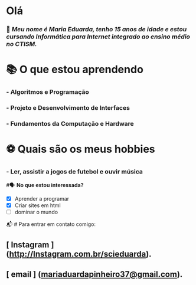 # Olá
### 👋 *Meu nome é Maria Eduarda, tenho 15 anos de idade e estou cursando Informática para Internet integrado ao ensino médio no CTISM.*

# 📚 O que estou aprendendo
### - Algoritmos e Programação
### - Projeto e Desenvolvimento de Interfaces
### - Fundamentos da Computação e Hardware

 # ⚽ Quais são os meus hobbies
### - Ler, assistir a jogos de futebol e ouvir música

#🗣️ **No que estou interessada?**
- [x] Aprender a programar
- [x] Criar sites em html
- [ ] dominar o mundo

📬 # Para entrar em contato comigo:
## [ Instagram ] (http://Instagram.com.br/scieduarda).
## [ email ] (mariaduardapinheiro37@gmail.com).
